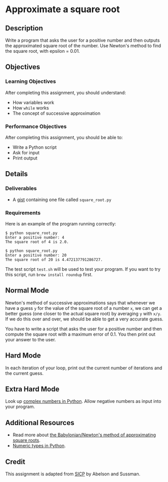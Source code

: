 # Approximate a square root

## Description

Write a program that asks the user for a positive number and then outputs the approximated square root of the number. Use Newton's method to find the square root, with epsilon = 0.01.

## Objectives

### Learning Objectives

After completing this assignment, you should understand:

* How variables work
* How `while` works
* The concept of successive approximation

### Performance Objectives

After completing this assignment, you should be able to:

* Write a Python script
* Ask for input
* Print output

## Details

### Deliverables

* A [gist](https://gist.github.com) containing one file called `square_root.py`

### Requirements  

Here is an example of the program running correctly:

```
$ python square_root.py
Enter a positive number: 4
The square root of 4 is 2.0.

$ python square_root.py
Enter a positive number: 20
The square root of 20 is 4.472137791286727.
```

The test script `test.sh` will be used to test your program. If you want to try this script, run `brew install roundup` first.

## Normal Mode

Newton's method of successive approximations says that whenever we have a guess `y` for the value of the square root of a number `x`, we can get a better guess (one closer to the actual square root) by averaging `y` with `x/y`. If we do this over and over, we should be able to get a very accurate guess.

You have to write a script that asks the user for a positive number and then compute the square root with a maximum error of 0.1. You then print out your answer to the user.

## Hard Mode

In each iteration of your loop, print out the current number of iterations and the current guess.

## Extra Hard Mode

Look up [complex numbers in Python](https://docs.python.org/3/library/stdtypes.html#numeric-types-int-float-complex). Allow negative numbers as input into your program.

## Additional Resources

* Read more about [the Babylonian/Newton's method of approximating square roots](https://en.wikipedia.org/wiki/Methods_of_computing_square_roots#Babylonian_method).
* [Numeric types in Python](https://docs.python.org/3/library/stdtypes.html#numeric-types-int-float-complex).

## Credit

This assignment is adapted from [SICP](https://mitpress.mit.edu/sicp/chapter1/node9.html) by Abelson and Sussman.
